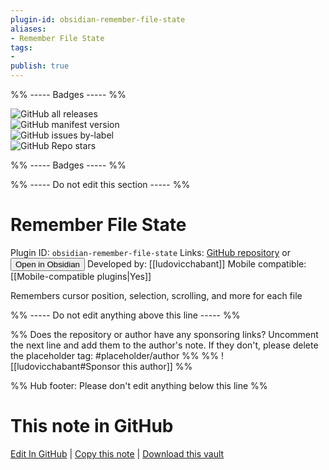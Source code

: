 ```yaml
---
plugin-id: obsidian-remember-file-state
aliases:
- Remember File State
tags: 
- 
publish: true
---
```


%% ----- Badges ----- %%

![GitHub all releases](https://img.shields.io/github/downloads/ludovicchabant/obsidian-remember-file-state/total?color=573E7A&logo=github&style=for-the-badge)   
![GitHub manifest version](https://img.shields.io/github/manifest-json/v/ludovicchabant/obsidian-remember-file-state?color=573E7A&logo=github&style=for-the-badge)   
![GitHub issues by-label](https://img.shields.io/github/issues/ludovicchabant/obsidian-remember-file-state/help%20wanted?color=573E7A&logo=github&style=for-the-badge)   
![GitHub Repo stars](https://img.shields.io/github/stars/ludovicchabant/obsidian-remember-file-state?color=573E7A&logo=github&style=for-the-badge)

%% ----- Badges ----- %%

%% ----- Do not edit this section ----- %%

# Remember File State

Plugin ID: `obsidian-remember-file-state`
Links: [GitHub repository](https://github.com/ludovicchabant/obsidian-remember-file-state) or [<button id=HH>Open in Obsidian</button>](obsidian://show-plugin?id=obsidian-remember-file-state)
Developed by: [[ludovicchabant]]
Mobile compatible: [[Mobile-compatible plugins|Yes]]

Remembers cursor position, selection, scrolling, and more for each file

%% ----- Do not edit anything above this line ----- %% 

%% Does the repository or author have any sponsoring links? Uncomment the next line and add them to the author's note. If they don't, please delete the placeholder tag: #placeholder/author %%
%% ![[ludovicchabant#Sponsor this author]] %%

%% Hub footer: Please don't edit anything below this line %%

# This note in GitHub

<span class="git-footer">[Edit In GitHub](https://github.dev/obsidian-community/obsidian-hub/blob/main/02%20-%20Community%20Expansions/02.05%20All%20Community%20Expansions/Plugins/obsidian-remember-file-state.md "git-hub-edit-note") | [Copy this note](https://raw.githubusercontent.com/obsidian-community/obsidian-hub/main/02%20-%20Community%20Expansions/02.05%20All%20Community%20Expansions/Plugins/obsidian-remember-file-state.md "git-hub-copy-note") | [Download this vault](https://github.com/obsidian-community/obsidian-hub/archive/refs/heads/main.zip "git-hub-download-vault") </span>
